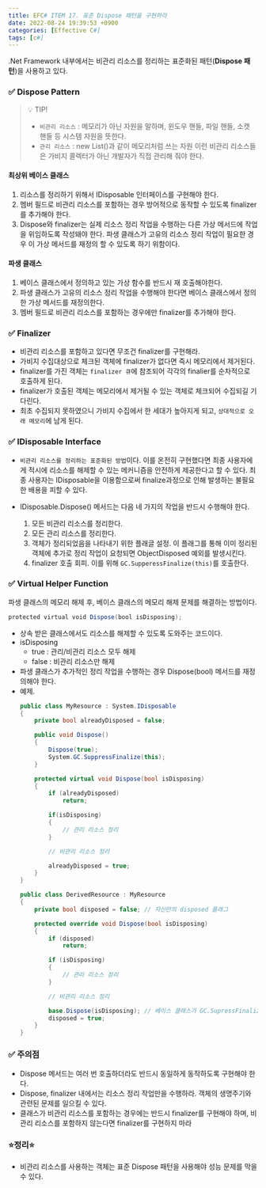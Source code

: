 ```yaml
---
title: EFC# ITEM 17. 표준 Dispose 패턴을 구현하라
date: 2022-08-24 19:39:53 +0900
categories: [Effective C#]
tags: [c#]
---
```



.Net Framework 내부에서는 비관리 리소스를 정리하는 표준화된 패턴(**Dispose 패턴**)을 사용하고 있다.

### ✅ Dispose Pattern

> 💡 TIP!
> - `비관리 리소스` : 메모리가 아닌 자원을 말하며, 윈도우 핸들, 파일 핸들, 소캣 핸들 등 시스템 자원을 뜻한다.
> - `관리 리소스` : new List<string>()과 같이 메모리처럼 쓰는 자원
> 이런 비관리 리소스들은 가비지 콜렉터가 아닌 개발자가 직접 관리해 줘야 한다.

#### 최상위 베이스 클래스
1. 리소스를 정리하기 위해서 IDisposable 인터페이스를 구현해야 한다.
2. 멤버 필드로 비관리 리소스를 포함하는 경우 방어적으로 동작할 수 있도록 finalizer를 추가해야 한다.
3. Dispose와 finalizer는 실제 리소스 정리 작업을 수행하는 다른 가상 메서드에 작업을 위임하도록 작성돼야 한다. 파생 클래스가 고유의 리소스 정리 작업이 필요한 경우 이 가상 메서드를 재정의 할 수 있도록 하기 위함이다.

#### 파생 클래스
1. 베이스 클래스에서 정의하고 있는 가상 함수를 반드시 재 호출해야한다.
2. 파생 클래스가 고유의 리소스 정리 작업을 수행해야 한다면 베이스 클래스에서 정의한 가상 메서드를 재정의한다.
3. 멤버 필드로 비관리 리소스를 포함하는 경우에만 finalizer를 추가해야 한다.


### ✅ Finalizer
- 비관리 리소스를 포함하고 있다면 무조건 finalizer를 구현해라.
- 가비지 수집대상으로 체크된 객체에 finalizer가 없다면 즉시 메모리에서 제거된다.
- finalizer를 가진 객체는 `finalizer 큐`에 참조되어 각각의 finalier를 순차적으로 호출하게 된다.
- finalizer가 호출된 객체는 메모리에서 제거될 수 있는 객체로 체크되어 수집되길 기다린다.
- 최초 수집되지 못하였으니 가비지 수집에서 한 세대가 높아지게 되고, `상대적으로 오래 메모리`에 남게 된다.

### ✅ IDisposable Interface
- `비관리 리소스를 정리하는 표준화된 방법`이다. 이를 온전히 구현했다면 최종 사용자에게 적시에 리소스를 해제할 수 있는 메커니즘을 안전하게 제공한다고 할 수 있다. 최종 사용자는 IDisposable을 이용함으로써 finalize과정으로 인해 발생하는 불필요한 배용을 피할 수 있다.

- IDisposable.Dispose() 메서드는 다음 네 가지의 작업을 반드시 수행해야 한다.
  1. 모든 비관리 리소스를 정리한다.
  2. 모든 관리 리소스를 정리한다.
  3. 객체가 정리되었음을 나타내기 위한 플래글 설정. 이 플래그를 통해 이미 정리된 객체에 추가로 정리 작업이 요청되면 ObjectDisposed 예외를 발생시킨다.
  4. finalizer 호출 회피. 이를 위해 `GC.SupperessFinalize(this)`를 호출한다.

### ✅ Virtual Helper Function

파생 클래스의 메모리 해제 후, 베이스 클래스의 메모리 해제 문제를 해결하는 방법이다.
```csharp
protected virtual void Dispose(bool isDisposing);
```
- 상속 받은 클래스에서도 리소스를 해제할 수 있도록 도와주는 코드이다.
- isDisposing 
  - true : 관리/비관리 리소스 모두 해제
  - false : 비관리 리소스만 해제
-  파생 클래스가 추가적인 정리 작업을 수행하는 경우 Dispose(bool) 메서드를 재정의해야 한다.
-  예제.
   ```csharp
   public class MyResource : System.IDisposable
   {
       private bool alreadyDisposed = false;
   
       public void Dispose()
       {
           Dispose(true);
           System.GC.SuppressFinalize(this);
       }
   
       protected virtual void Dispose(bool isDisposing)
       {
           if (alreadyDisposed)
               return;
   
           if(isDisposing)
           {
               // 관리 리소스 정리
           }
   
           // 비관리 리소스 정리
   
           alreadyDisposed = true;
       }
   }
   
   public class DerivedResource : MyResource
   {
       private bool disposed = false; // 자신만의 disposed 플래그
   
       protected override void Dispose(bool isDisposing)
       {
           if (disposed)
               return;
   
           if (isDisposing)
           {
               // 관리 리소스 정리
           }
   
           // 비관리 리소스 정리
   
           base.Dispose(isDisposing); // 베이스 클래스가 GC.SupressFinalize()를 호출한다.
           disposed = true;
       }
   }
   ```

### ✅ 주의점
 - Dispose 메서드는 여러 번 호출하더라도 반드시 동일하게 동작하도록 구현해야 한다.
 - Dispose, finalizer 내에서는 리소스 정리 작업만을 수행하라. 객체의 생명주기와 관련된 문제를 일으킬 수 있다.
 - 클래스가 비관리 리소스를 포함하는 경우에는 반드시 finalizer를 구현해야 하며, 비관리 리소스를 포함하지 않는다면 finalizer를 구현하지 마라

### ⭐정리⭐
- 비관리 리소스를 사용하는 객체는 표준 Dispose 패턴을 사용해야 성능 문제를 막을 수 있다.